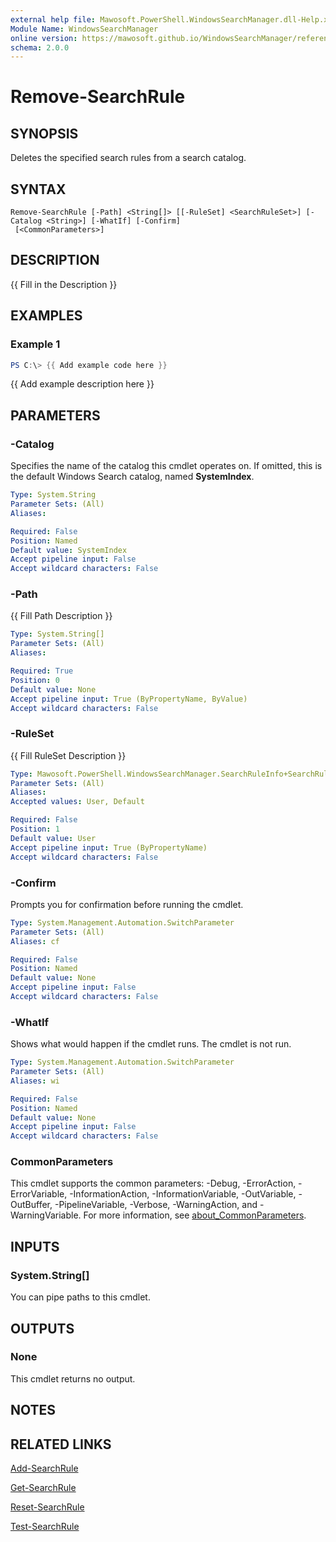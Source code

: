 ```yaml
---
external help file: Mawosoft.PowerShell.WindowsSearchManager.dll-Help.xml
Module Name: WindowsSearchManager
online version: https://mawosoft.github.io/WindowsSearchManager/reference/Remove-SearchRule.html
schema: 2.0.0
---
```


# Remove-SearchRule

## SYNOPSIS

Deletes the specified search rules from a search catalog.

## SYNTAX

```
Remove-SearchRule [-Path] <String[]> [[-RuleSet] <SearchRuleSet>] [-Catalog <String>] [-WhatIf] [-Confirm]
 [<CommonParameters>]
```

## DESCRIPTION
{{ Fill in the Description }}

## EXAMPLES

### Example 1
```powershell
PS C:\> {{ Add example code here }}
```

{{ Add example description here }}

## PARAMETERS

### -Catalog

Specifies the name of the catalog this cmdlet operates on. If omitted, this is the default Windows Search catalog, named **SystemIndex**.

```yaml
Type: System.String
Parameter Sets: (All)
Aliases:

Required: False
Position: Named
Default value: SystemIndex
Accept pipeline input: False
Accept wildcard characters: False
```

### -Path
{{ Fill Path Description }}

```yaml
Type: System.String[]
Parameter Sets: (All)
Aliases:

Required: True
Position: 0
Default value: None
Accept pipeline input: True (ByPropertyName, ByValue)
Accept wildcard characters: False
```

### -RuleSet
{{ Fill RuleSet Description }}

```yaml
Type: Mawosoft.PowerShell.WindowsSearchManager.SearchRuleInfo+SearchRuleSet
Parameter Sets: (All)
Aliases:
Accepted values: User, Default

Required: False
Position: 1
Default value: User
Accept pipeline input: True (ByPropertyName)
Accept wildcard characters: False
```

### -Confirm
Prompts you for confirmation before running the cmdlet.

```yaml
Type: System.Management.Automation.SwitchParameter
Parameter Sets: (All)
Aliases: cf

Required: False
Position: Named
Default value: None
Accept pipeline input: False
Accept wildcard characters: False
```

### -WhatIf
Shows what would happen if the cmdlet runs.
The cmdlet is not run.

```yaml
Type: System.Management.Automation.SwitchParameter
Parameter Sets: (All)
Aliases: wi

Required: False
Position: Named
Default value: None
Accept pipeline input: False
Accept wildcard characters: False
```

### CommonParameters
This cmdlet supports the common parameters: -Debug, -ErrorAction, -ErrorVariable, -InformationAction, -InformationVariable, -OutVariable, -OutBuffer, -PipelineVariable, -Verbose, -WarningAction, and -WarningVariable. For more information, see [about_CommonParameters](http://go.microsoft.com/fwlink/?LinkID=113216).

## INPUTS

### System.String[]

You can pipe paths to this cmdlet.

## OUTPUTS

### None

This cmdlet returns no output.

## NOTES

## RELATED LINKS

[Add-SearchRule](Add-SearchRule.md)

[Get-SearchRule](Get-SearchRule.md)

[Reset-SearchRule](Reset-SearchRule.md)

[Test-SearchRule](Test-SearchRule.md)

